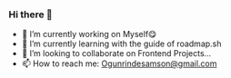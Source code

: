 ### Hi there 👋

- 🔭 I’m currently working on Myself😋
- 🌱 I’m currently learning with the guide of roadmap.sh
- 👯 I’m looking to collaborate on Frontend Projects...
- 📫 How to reach me: Ogunrindesamson@gmail.com

